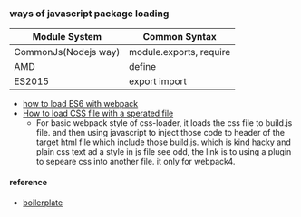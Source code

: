
### ways of javascript package loading

Module System | Common Syntax
| ---| --- |
CommonJs(Nodejs way) | module.exports, require
AMD | define | require
ES2015 | export import

* [how to load ES6 with webpack](https://github.com/babel/babel-loader)
* [How to load CSS file with a sperated file](https://github.com/webpack-contrib/mini-css-extract-plugin)
  * For basic webpack style of css-loader, it loads the css file to build.js file. and then using javascript to inject those code to header of the target html file which include those build.js. which is kind hacky and plain css text ad a style in js file see odd, the link is to using a plugin to sepeare css into another file. it only for webpack4.

#### reference 
* [boilerplate](https://github.com/marharyta/webpack-boilerplate)